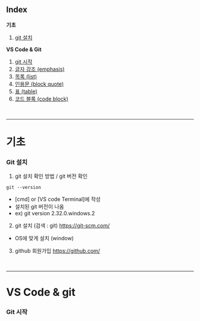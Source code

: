 ## Index

**기초**
1. [git 설치](#git-설치)

**VS Code & Git**

1. [git 시작](#git-시작)
1. [글자 강조 (emphasis)](#글자-강조-emphasis)
1. [목록 (list)](#목록-list)
1. [인용문 (block quote)](#인용문-block-quote)
1. [표 (table)](#표-table)
1. [코드 블록 (code block)](#코드-블록-code-block)

<br>

---------------------------------------------------
# 기초

### Git 설치

1. git 설치 확인 방법 / git 버전 확인
```
git --version
```
  - [cmd] or [VS code Terminal]에 작성
  - 설치된 git 버전이 나옴
  - ex) git version 2.32.0.windows.2

2. git 설치 (검색 : git) <https://git-scm.com/>
  - OS에 맞게 설치 (window)

3. github 회원가입 <https://github.com/>

<br>

---------------------------------------------------
# VS Code & git

### Git 시작
